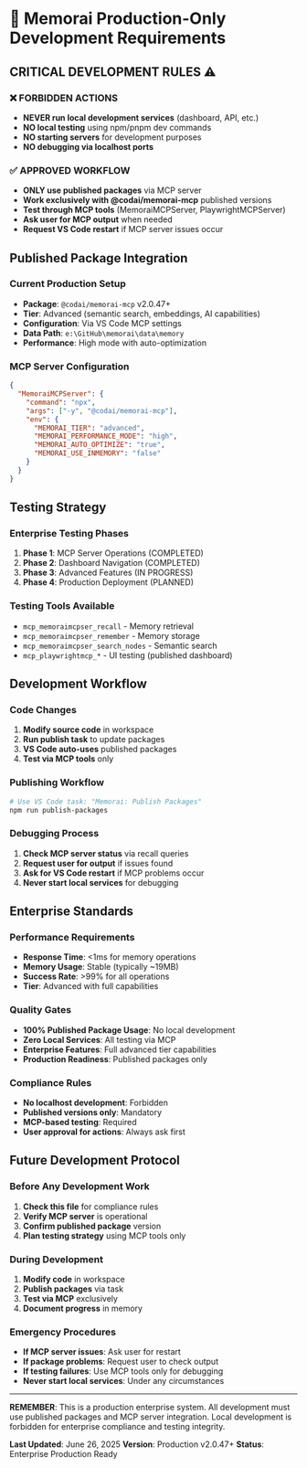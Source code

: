# 🚀 Memorai Production-Only Development Requirements

## CRITICAL DEVELOPMENT RULES ⚠️

### ❌ FORBIDDEN ACTIONS
- **NEVER run local development services** (dashboard, API, etc.)
- **NO local testing** using npm/pnpm dev commands
- **NO starting servers** for development purposes
- **NO debugging via localhost ports**

### ✅ APPROVED WORKFLOW
- **ONLY use published packages** via MCP server
- **Work exclusively with @codai/memorai-mcp** published versions
- **Test through MCP tools** (MemoraiMCPServer, PlaywrightMCPServer)
- **Ask user for MCP output** when needed
- **Request VS Code restart** if MCP server issues occur

## Published Package Integration

### Current Production Setup
- **Package**: `@codai/memorai-mcp` v2.0.47+
- **Tier**: Advanced (semantic search, embeddings, AI capabilities)
- **Configuration**: Via VS Code MCP settings
- **Data Path**: `e:\GitHub\memorai\data\memory`
- **Performance**: High mode with auto-optimization

### MCP Server Configuration
```json
{
  "MemoraiMCPServer": {
    "command": "npx",
    "args": ["-y", "@codai/memorai-mcp"],
    "env": {
      "MEMORAI_TIER": "advanced",
      "MEMORAI_PERFORMANCE_MODE": "high",
      "MEMORAI_AUTO_OPTIMIZE": "true",
      "MEMORAI_USE_INMEMORY": "false"
    }
  }
}
```

## Testing Strategy

### Enterprise Testing Phases
1. **Phase 1**: MCP Server Operations (COMPLETED)
2. **Phase 2**: Dashboard Navigation (COMPLETED)
3. **Phase 3**: Advanced Features (IN PROGRESS)
4. **Phase 4**: Production Deployment (PLANNED)

### Testing Tools Available
- `mcp_memoraimcpser_recall` - Memory retrieval
- `mcp_memoraimcpser_remember` - Memory storage
- `mcp_memoraimcpser_search_nodes` - Semantic search
- `mcp_playwrightmcp_*` - UI testing (published dashboard)

## Development Workflow

### Code Changes
1. **Modify source code** in workspace
2. **Run publish task** to update packages
3. **VS Code auto-uses** published packages
4. **Test via MCP tools** only

### Publishing Workflow
```bash
# Use VS Code task: "Memorai: Publish Packages"
npm run publish-packages
```

### Debugging Process
1. **Check MCP server status** via recall queries
2. **Request user for output** if issues found
3. **Ask for VS Code restart** if MCP problems occur
4. **Never start local services** for debugging

## Enterprise Standards

### Performance Requirements
- **Response Time**: <1ms for memory operations
- **Memory Usage**: Stable (typically ~19MB)
- **Success Rate**: >99% for all operations
- **Tier**: Advanced with full capabilities

### Quality Gates
- **100% Published Package Usage**: No local development
- **Zero Local Services**: All testing via MCP
- **Enterprise Features**: Full advanced tier capabilities
- **Production Readiness**: Published packages only

### Compliance Rules
- **No localhost development**: Forbidden
- **Published versions only**: Mandatory
- **MCP-based testing**: Required
- **User approval for actions**: Always ask first

## Future Development Protocol

### Before Any Development Work
1. **Check this file** for compliance rules
2. **Verify MCP server** is operational
3. **Confirm published package** version
4. **Plan testing strategy** using MCP tools only

### During Development
1. **Modify code** in workspace
2. **Publish packages** via task
3. **Test via MCP** exclusively
4. **Document progress** in memory

### Emergency Procedures
- **If MCP server issues**: Ask user for restart
- **If package problems**: Request user to check output
- **If testing failures**: Use MCP tools only for debugging
- **Never start local services**: Under any circumstances

---

**REMEMBER**: This is a production enterprise system. All development must use published packages and MCP server integration. Local development is forbidden for enterprise compliance and testing integrity.

**Last Updated**: June 26, 2025
**Version**: Production v2.0.47+
**Status**: Enterprise Production Ready
